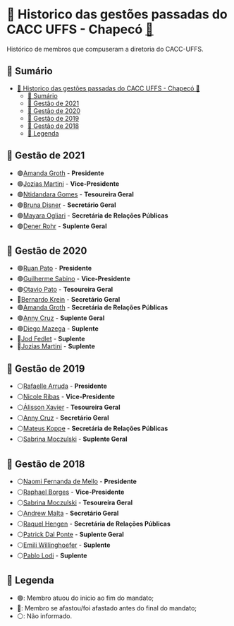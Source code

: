 # 👥 Historico das gestões passadas do CACC UFFS - Chapecó [🔗](https://github.com/caccuffs/Historico-CA) #

Histórico de membros que compuseram a diretoria do CACC-UFFS.

## 📑 Sumário ##

- [👥 Historico das gestões passadas do CACC UFFS - Chapecó 🔗](#-historico-das-gestões-passadas-do-cacc-uffs---chapecó-)
  - [📑 Sumário](#-sumário)
  - [📣 Gestão de 2021](#-gestão-de-2021)
  - [📣 Gestão de 2020](#-gestão-de-2020)
  - [📣 Gestão de 2019](#-gestão-de-2019)
  - [📣 Gestão de 2018](#-gestão-de-2018)
  - [💬 Legenda](#-legenda)

## 📣 Gestão de 2021 ##

- 🟢[Amanda Groth](https://github.com/) - **Presidente**
- 🟢[Jozias Martini](https://github.com/joziasmartini) - **Vice-Presidente**
- 🟢[Ntidandara Gomes](https://github.com/) - **Tesoureira Geral**
- 🟢[Bruna Disner](https://github.com/) - **Secretário Geral**
- 🟢[Mayara Ogliari](https://github.com/) - **Secretária de Relações Públicas**
- 🟢[Dener Rohr](https://github.com/) - **Suplente Geral**

## 📣 Gestão de 2020 ##

- 🟢[Ruan Pato](https://github.com/ruanpato) - **Presidente**
- 🟢[Guilherme Sabino](https://github.com/fersasil) - **Vice-Presidente**
- 🟢[Otavio Pato](https://github.com/otaviopato) - **Tesoureira Geral**
- 🔴[Bernardo Krein](https://github.com/BeKrein) - **Secretário Geral**
- 🟢[Amanda Groth](https://github.com/amanditagroth) - **Secretária de Relações Públicas**
- 🟢[Anny Cruz](https://github.com/annnyc) - **Suplente Geral**
- 🟢[Diego Mazega](https://github.com/DiegoMazega) - **Suplente**
- 🔴[Jod Fedlet](https://github.com/jodfedlet) - **Suplente**
- 🔴[Jozias Martini](https://github.com/joziasmartini) - **Suplente**

## 📣 Gestão de 2019 ##

- ⚪[Rafaelle Arruda](https://github.com/mazarafa) - **Presidente**
- ⚪[Nicole Ribas](https://github.com/) - **Vice-Presidente**
- ⚪[Álisson Xavier](https://github.com/allykaplan) - **Tesoureira Geral**
- ⚪[Anny Cruz](https://github.com/annnyc) - **Secretário Geral**
- ⚪[Mateus Koppe](https://github.com/mateusKoppe) - **Secretária de Relações Públicas**
- ⚪[Sabrina Moczulski](https://github.com/SabrinaMoczk) - **Suplente Geral**

## 📣 Gestão de 2018 ##

- ⚪[Naomi Fernanda de Mello](https://github.com/mellonaomi) - **Presidente**
- ⚪[Raphael Borges](https://github.com/oraphaBorges) - **Vice-Presidente**
- ⚪[Sabrina Moczulski](https://github.com/SabrinaMoczk) - **Tesoureira Geral**
- ⚪[Andrew Malta](https://github.com/andrewmsilva) - **Secretário Geral**
- ⚪[Raquel Hengen](https://github.com/raquelh) - **Secretária de Relações Públicas**
- ⚪[Patrick Dal Ponte]() - **Suplente Geral**
- ⚪[Emili Willinghoefer]() - **Suplente**
- ⚪[Pablo Lodi](https://github.com/PabloLodi) - **Suplente**

## 💬 Legenda ##

- 🟢: Membro atuou do inicio ao fim do mandato;
- 🔴: Membro se afastou/foi afastado antes do final do mandato;
- ⚪: Não informado.
